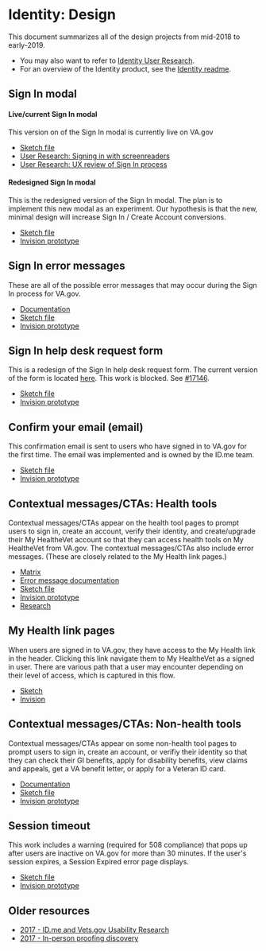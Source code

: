 # Identity: Design
This document summarizes all of the design projects from mid-2018 to early-2019. 
* You may also want to refer to [Identity User Research](https://github.com/department-of-veterans-affairs/vets.gov-team/blob/master/Products/Identity/Login/Research/README.md).
* For an overview of the Identity product, see the [Identity readme](https://github.com/department-of-veterans-affairs/vets.gov-team/blob/master/Products/Identity/Login/README.md).

## Sign In modal

#### Live/current Sign In modal
This version on of the Sign In modal is currently live on VA.gov
* [Sketch file](https://github.com/department-of-veterans-affairs/vets.gov-team/blob/master/Products/Identity/Login/User%20Login/design/VA.gov-sign-in-modal-2018.sketch)
* [User Research: Signing in with screenreaders](https://github.com/department-of-veterans-affairs/vets.gov-team/tree/master/Products/Identity/Login/Research/508_Usability_Study)
* [User Research: UX review of Sign In process](https://github.com/department-of-veterans-affairs/vets.gov-team/tree/master/Products/Identity/Login/Research/508_Usability_Study)

#### Redesigned Sign In modal
This is the redesigned version of the Sign In modal. The plan is to implement this new modal as an experiment. Our hypothesis is that the new, minimal design will increase Sign In / Create Account conversions.
* [Sketch file](https://github.com/department-of-veterans-affairs/vets.gov-team/blob/master/Products/Identity/Login/User%20Login/design/2019/Sign_In_Modal.sketch)
* [Invision prototype](https://adhoc.invisionapp.com/share/DNQJQQ79JKB#/347188092__SignInModal-Desktop_V3)

## Sign In error messages
These are all of the possible error messages that may occur during the Sign In process for VA.gov.
* [Documentation](https://github.com/department-of-veterans-affairs/vets.gov-team/blob/master/Products/Identity/Login/Error%20Messages/Sign_In_Error_Handling.md)
* [Sketch file](https://github.com/department-of-veterans-affairs/vets.gov-team/blob/master/Products/Identity/Login/Error%20Messages/%2316239_Sign_In_Error_Messages.sketch)
* [Invision prototype](https://adhoc.invisionapp.com/share/5TQPWHKDQPK)

## Sign In help desk request form
This is a redesign of the Sign In help desk request form. 
The current version of the form is located [here](https://www.accesstocare.va.gov/sign-in-help?_ga=2.218429854.623793107.1555443109-100322104.1541696342).
This work is blocked. See [#17146](https://app.zenhub.com/workspaces/vft-59c95ae5fda7577a9b3184f8/issues/department-of-veterans-affairs/vets.gov-team/17146). 
* [Sketch file](https://github.com/department-of-veterans-affairs/vets.gov-team/tree/master/Products/Identity/Login/Help_Request_Form/Design)
* [Invision prototype](https://adhoc.invisionapp.com/share/EPQCP492AGH#/346186054_000_TOC)

## Confirm your email (email)
This confirmation email is sent to users who have signed in to VA.gov for the first time. 
The email was implemented and is owned by the ID.me team.
* [Sketch file](https://github.com/department-of-veterans-affairs/vets.gov-team/blob/master/Products/Identity/Login/SSO/Design/VA.gov-Email-Notification-Confirm-Your-Email.sketch)
* [Invision prototype](https://adhoc.invisionapp.com/share/QTPH67Y37GW#/335345958_VA-gov_-_Context_-_Confirm_Your_Email_Address_-_Notification)

## Contextual messages/CTAs: Health tools 
Contextual messages/CTAs appear on the health tool pages to prompt users to sign in, create an account, verify their identity, and create/upgrade their My HealtheVet account so that they can access health tools on My HealtheVet from VA.gov. The contextual messages/CTAs also include error messages. (These are closely related to the My Health link pages.)
* [Matrix](https://github.com/department-of-veterans-affairs/vets.gov-team/blob/master/Products/Identity/Login/SSO/%5B%2311505%5D%20VA.gov%20MHV%20SSO%20Matrix.md)
* [Error message documentation](https://github.com/department-of-veterans-affairs/vets.gov-team/blob/master/Products/Identity/Login/Error%20Messages/MhvAccountCreation_ErrorHandling.md)
* [Sketch file](https://github.com/department-of-veterans-affairs/vets.gov-team/blob/master/Products/Identity/Login/SSO/Design/VA.gov_MyHealtheVet_SSO%20Scenarios_2019Apr10.sketch)
* [Invision prototype](https://adhoc.invisionapp.com/share/EJO686H9AS3)
* [Research](https://github.com/department-of-veterans-affairs/vets.gov-team/tree/master/Products/Identity/Login/SSO/Research)

## My Health link pages
When users are signed in to VA.gov, they have access to the My Health link in the header. Clicking this link navigate them to My HealtheVet as a signed in user. There are various path that a user may encounter depending on their level of access, which is captured in this flow.
* [Sketch](https://github.com/department-of-veterans-affairs/vets.gov-team/blob/master/Products/Identity/Login/SSO/Design/VA.gov_MyHealth_Link_and_T%26C.sketch)
* [Invision](https://adhoc.invisionapp.com/share/9XRBC0J4TEH)

## Contextual messages/CTAs: Non-health tools 
Contextual messages/CTAs appear on some non-health tool pages to prompt users to sign in, create an account, or verifiy their identity so that they can check their GI benefits, apply for disability benefits, view claims and appeals, get a VA benefit letter, or apply for a Veteran ID card.
* [Documentation](https://github.com/department-of-veterans-affairs/vets.gov-team/blob/master/Products/Identity/Login/SSO/%5B%2314474%5D%20UX%20Matrix%20for%20Navigating%20to%20Tools%20Requiring%20Authentication.md)
* [Sketch file](https://github.com/department-of-veterans-affairs/vets.gov-team/blob/master/Products/Identity/Login/SSO/Design/VA.gov%20-%20Non%20Health%20Tools.sketch)
* [Invision prototype](https://adhoc.invisionapp.com/share/MUOC4SMW8SG#/322898547_TOC)

## Session timeout
This work includes a warning (required for 508 compliance) that pops up after users are inactive on VA.gov for more than 30 minutes. If the user's session expires, a Session Expired error page displays. 
* [Sketch file](https://github.com/department-of-veterans-affairs/vets.gov-team/blob/master/Products/Identity/Login/Session%20Expired/session_expired.sketch)
* [Invision prototype](https://adhoc.invisionapp.com/share/9KQW9933PSE)

## Older resources
* [2017 - ID.me and Vets.gov Usability Research](https://github.com/department-of-veterans-affairs/vets.gov-team/tree/master/Products/Identity/Login/Research/2017_ID.me%20Vets.gov%20Usability)
* [2017 - In-person proofing discovery](https://github.com/department-of-veterans-affairs/vets.gov-team/tree/master/Products/Identity/Login/2017_Discovery_In-Person-Proofing)
